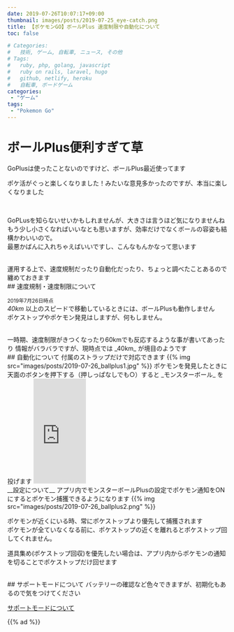 ```yaml
---
date: 2019-07-26T10:07:17+09:00
thumbnail: images/posts/2019-07-25_eye-catch.png
title: 【ポケモンGO】ボールPlus 速度制限や自動化について
toc: false

# Categories:
#   技術, ゲーム, 自転車, ニュース, その他
# Tags:
#   ruby, php, golang, javascript
#   ruby on rails, laravel, hugo
#   github, netlify, heroku
#   自転車, ボードゲーム
categories:
 - "ゲーム"
tags:
 - "Pokemon Go"
---
```


# ボールPlus便利すぎて草

GoPlusは使ったことないのですけど、ボールPlus最近使ってます

ポケ活がぐっと楽しくなりました！みたいな意見多かったのですが、本当に楽しくなりました  

<br>

GoPLusを知らないせいかもしれませんが、大きさは言うほど気になりませんね  
もう少し小さくなればいいなとも思いますが、効率だけでなくボールの容姿も結構かわいいので。  
最悪かばんに入れちゃえばいいですし、こんなもんかなって思います

<br>
運用する上で、速度規制だったり自動化だったり、ちょっと調べたことあるので纏めておきます

<br>
## 速度規制・速度制限について

<small>2019年7月26日時点</small>  
_40km_ 以上のスピードで移動しているときには、ボールPlusも動作しません  
ポケストップやポケモン発見はしますが、何もしません。

<br>
一時期、速度制限がきつくなったり60kmでも反応するような事が書いてあったり  
情報がバラバラですが、現時点では _40km_ が境目のようです

<br>
## 自動化について
付属のストラップだけで対応できます  
{{% img src="images/posts/2019-07-26_ballplus1.jpg" %}}  
ポケモンを発見したときに天面のボタンを押下する（押しっぱなしでも○）すると _モンスターボール_ を投げます

<iframe style="width:120px;height:240px;" marginwidth="0" marginheight="0" scrolling="no" frameborder="0" src="https://rcm-fe.amazon-adsystem.com/e/cm?ref=qf_sp_asin_til&t=masaquid-22&m=amazon&o=9&p=8&l=as1&IS2=1&detail=1&asins=B07L6JVGDD&linkId=add69ee3885d7bd91a94117ab24f9cdc&bc1=000000&lt1=_blank&fc1=333333&lc1=0066c0&bg1=ffffff&f=ifr">
    </iframe>
    
<br>
__設定について__  
アプリ内でモンスターボールPlusの設定でポケモン通知をONにするとポケモン捕獲できるようになります  
{{% img src="images/posts/2019-07-26_ballplus2.png" %}}

ポケモンが近くにいる時、常にポケストップより優先して捕獲されます  
ポケモンが全ていなくなる前に、ポケストップの近くを離れるとポケストップ回してくれません。

道具集め(ポケストップ回収)を優先したい場合は、アプリ内からポケモンの通知を切ることでポケストップだけ回せます

<br>
## サポートモードについて
バッテリーの確認など色々できますが、初期化もあるので気をつけてください  

[サポートモードについて](https://www.nintendo.co.jp/support/switch/accessories/monsterballplus_supportmode.html)

{{% ad %}}